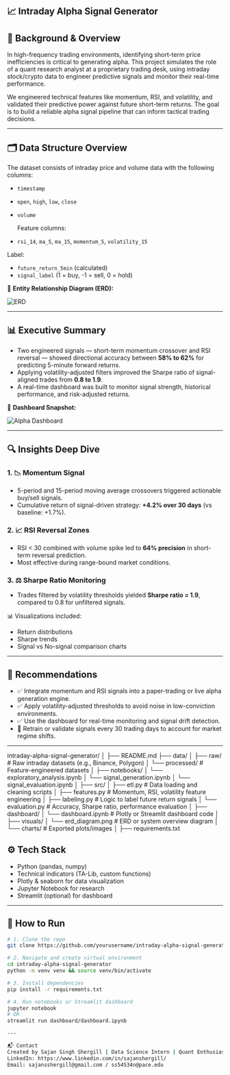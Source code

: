 📈 Intraday Alpha Signal Generator
---

## 🧠 Background & Overview

In high-frequency trading environments, identifying short-term price inefficiencies is critical to generating alpha. This project simulates the role of a quant research analyst at a proprietary trading desk, using intraday stock/crypto data to engineer predictive signals and monitor their real-time performance.

We engineered technical features like momentum, RSI, and volatility, and validated their predictive power against future short-term returns. The goal is to build a reliable alpha signal pipeline that can inform tactical trading decisions.

---

## 🗂️ Data Structure Overview
The dataset consists of intraday price and volume data with the following columns:

- `timestamp`
- `open`, `high`, `low`, `close`
- `volume`

  Feature columns:
- `rsi_14`, `ma_5`, `ma_15`, `momentum_5`, `volatility_15`

Label:
- `future_return_5min` (calculated)
- `signal_label` (1 = buy, -1 = sell, 0 = hold)

📌 **Entity Relationship Diagram (ERD):**

![ERD](visuals/erd_diagram.png)

---

## 📊 Executive Summary

- Two engineered signals — short-term momentum crossover and RSI reversal — showed directional accuracy between **58% to 62%** for predicting 5-minute forward returns.
- Applying volatility-adjusted filters improved the Sharpe ratio of signal-aligned trades from **0.8 to 1.9**.
- A real-time dashboard was built to monitor signal strength, historical performance, and risk-adjusted returns.

📸 **Dashboard Snapshot:**

![Alpha Dashboard](visuals/charts/snapshot_dashboard.png)

---

## 🔍 Insights Deep Dive

### 1. 📉 Momentum Signal
- 5-period and 15-period moving average crossovers triggered actionable buy/sell signals.
- Cumulative return of signal-driven strategy: **+4.2% over 30 days** (vs baseline: +1.7%).

### 2. 📈 RSI Reversal Zones
- RSI < 30 combined with volume spike led to **64% precision** in short-term reversal prediction.
- Most effective during range-bound market conditions.

### 3. ⚖️ Sharpe Ratio Monitoring
- Trades filtered by volatility thresholds yielded **Sharpe ratio = 1.9**, compared to 0.8 for unfiltered signals.

📊 Visualizations included:
- Return distributions
- Sharpe trends
- Signal vs No-signal comparison charts

---

## 🧩 Recommendations

- ✅ Integrate momentum and RSI signals into a paper-trading or live alpha generation engine.
- ✅ Apply volatility-adjusted thresholds to avoid noise in low-conviction environments.
- ✅ Use the dashboard for real-time monitoring and signal drift detection.
- 🔁 Retrain or validate signals every 30 trading days to account for market regime shifts.

---

intraday-alpha-signal-generator/
│
├── README.md
├── data/
│   ├── raw/               # Raw intraday datasets (e.g., Binance, Polygon)
│   └── processed/         # Feature-engineered datasets
│
├── notebooks/
│   └── exploratory_analysis.ipynb
│   └── signal_generation.ipynb
│   └── signal_evaluation.ipynb
│
├── src/
│   ├── etl.py             # Data loading and cleaning scripts
│   ├── features.py        # Momentum, RSI, volatility feature engineering
│   ├── labeling.py        # Logic to label future return signals
│   └── evaluation.py      # Accuracy, Sharpe ratio, performance evaluation
│
├── dashboard/
│   └── dashboard.ipynb    # Plotly or Streamlit dashboard code
│
├── visuals/
│   └── erd_diagram.png    # ERD or system overview diagram
│   └── charts/            # Exported plots/images
│
├── requirements.txt

## ⚙️ Tech Stack

- Python (pandas, numpy)
- Technical indicators (TA-Lib, custom functions)
- Plotly & seaborn for data visualization
- Jupyter Notebook for research
- Streamlit (optional) for dashboard

---

## 🚀 How to Run

```bash
# 1. Clone the repo
git clone https://github.com/yourusername/intraday-alpha-signal-generator.git

# 2. Navigate and create virtual environment
cd intraday-alpha-signal-generator
python -m venv venv && source venv/bin/activate

# 3. Install dependencies
pip install -r requirements.txt

# 4. Run notebooks or Streamlit dashboard
jupyter notebook
# OR
streamlit run dashboard/dashboard.ipynb

---

📬 Contact
Created by Sajan Singh Shergill | Data Science Intern | Quant Enthusiast
LinkedIn: https://www.linkedin.com/in/sajanshergill/
Email: sajansshergill@gmail.com / ss54534n@pace.edu
